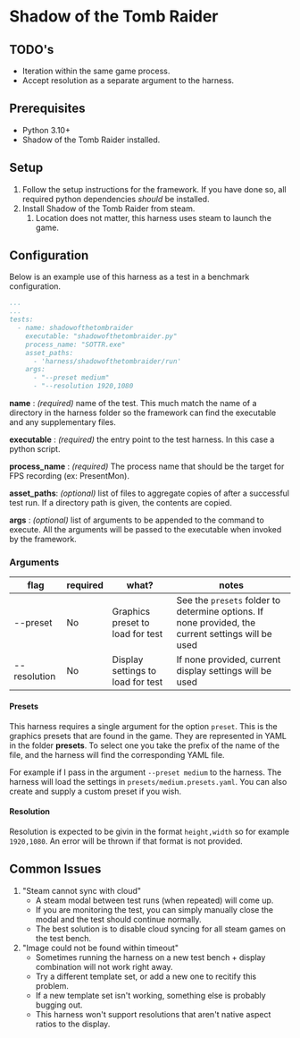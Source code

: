 # Shadow of the Tomb Raider

## TODO's
- Iteration within the same game process.
- Accept resolution as a separate argument to the harness.

## Prerequisites

- Python 3.10+
- Shadow of the Tomb Raider installed.

## Setup

  1. Follow the setup instructions for the framework. If you have done so, all required python dependencies *should* be installed.
  2. Install Shadow of the Tomb Raider from steam.
      1. Location does not matter, this harness uses steam to launch the game.

## Configuration

Below is an example use of this harness as a test in a benchmark configuration.

```yaml
...
...
tests:
  - name: shadowofthetombraider
    executable: "shadowofthetombraider.py"
    process_name: "SOTTR.exe"
    asset_paths:
      - 'harness/shadowofthetombraider/run'
    args:
      - "--preset medium"
      - "--resolution 1920,1080
```

__name__ : _(required)_ name of the test. This much match the name of a directory in the harness folder so the framework
can find the executable and any supplementary files.

__executable__ : _(required)_ the entry point to the test harness. In this case a python script.

__process_name__ : _(required)_ The process name that should be the target for FPS recording (ex: PresentMon).

__asset_paths__: _(optional)_ list of files to aggregate copies of after a successful test run. If a directory path is
given, the contents are copied.

__args__ : _(optional)_ list of arguments to be appended to the command to execute. All the arguments will be passed to
the executable when invoked by the framework.

### Arguments
|flag|required|what?|notes
|--|--|--|--|
|--preset|No|Graphics preset to load for test|See the `presets` folder to determine options. If none provided, the current settings will be used|
|--resolution|No|Display settings to load for test|If none provided, current display settings will be used|

#### Presets
This harness requires a single argument for the option `preset`. This is the graphics presets that are found in the game. They are represented in YAML in the folder **presets**. To select one you take the prefix of the name of the file, and the harness will find the corresponding YAML file.

For example if I pass in the argument `--preset medium` to the harness. The harness will load the settings in `presets/medium.presets.yaml`. You can also create and supply a custom preset if you wish.

#### Resolution
Resolution is expected to be givin in the format `height,width` so for example `1920,1080`. An error will be thrown if that format is not provided.

## Common Issues
1. "Steam cannot sync with cloud" 
    - A steam modal between test runs (when repeated) will come up.
    - If you are monitoring the test, you can simply manually close the modal and the test should continue normally.
    - The best solution is to disable cloud syncing for all steam games on the test bench.
2. "Image could not be found within timeout"
    - Sometimes running the harness on a new test bench + display combination will not work right away.
    - Try a different template set, or add a new one to recitify this problem.
    - If a new template set isn't working, something else is probably bugging out.
    - This harness won't support resolutions that aren't native aspect ratios to the display.
